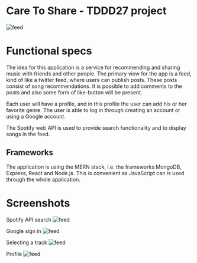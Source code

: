 # Care To Share - TDDD27 project

![feed](https://augustsjogren.com/caretoshare/feed.png)

# Functional specs
The idea for this application is a service for recommending and sharing music with friends and other people. The primary view for the app is a feed, kind of like a twitter feed, where users can publish posts. These posts consist of song recommendations.
It is possible to add comments to the posts and also some form of like-button will be present.

Each user will have a profile, and in this profile the user can add his or her favorite genre. The user is able to log in through creating an account or using a Google account.

The Spotify web API is used to provide search functionality and to display songs in the feed.

## Frameworks
The application is using the MERN stack, i.e. the frameworks MongoDB, Express, React and Node.js. This is convenient as JavaScript can is used through the whole application.

# Screenshots
Spotify API search
![feed](https://augustsjogren.com/caretoshare/search.png)

Google sign in
![feed](https://augustsjogren.com/caretoshare/google.png)

Selecting a track
![feed](https://augustsjogren.com/caretoshare/selected.png)

Profile
![feed](https://augustsjogren.com/caretoshare/profile.png)
